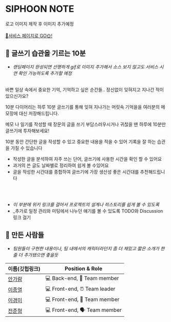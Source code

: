 # SIPHOON NOTE

로고 이미지 제작 후 이미지 추가예정
<br><br>
[🔗서비스 페이지로 GO🌞!](http://dev-diary-bucket.s3-website.ap-northeast-2.amazonaws.com/)

## 📖 글쓰기 습관을 기르는 10분
- _랜딩페이지 완성되면 선명하게 gif로 이미지 추가해서 소스 보지 않고도 서비스 시연 확인 가능하도록 추가할 예정_
<br>
바쁜 일상 속에서 중요한 기억, 기억하고 싶은 순간들..
정신없이 잊혀지고 지나간 적이 있으신가요?

10분 다이어리는 하루 10분 글쓰기를 통해 잊혀 지나가는 머릿속 기억을을
여러분의 메모장에 대신 저장해드립니다.
 
메모 나 일기를 작성할 때 장문의 글을 쓰기 부담스러우시거나 귀찮을 땐
하루에 10분만 글쓰기에 투자해보세요!

10분 동안 간단한 글을 작성할 수 있고 중요한 내용을 적을 수 있어
기록을 잘 하는 습관을 가질 수 있습니다

- 작성한 글을 분석하여 자주 쓰는 단어, 글쓰기에 사용한 시간을 확인 할 수 있어요
- 과거의 쓴 글도 날짜별로 정리하여 쉽게 볼 수있어요
- 글을 작성한 시간대를 종합하여 글쓰기에 가장 생산성 좋은 시간대를 추천해드립니다

<br><br>

- _이 부분에 위키 링크를 걸어서 프로젝트의 설계나 히스토리를 쉽게 볼 수 있도록_
- _추가로 일정 관리와 미팅에서 나누던 얘기를 볼 수 있도록 TODO와 Discussion 링크 걸기

## 🌝 만든 사람들
- _팀원들이 구현한 내용이나, 팀 내에서의 캐릭터라던지 좀 더 재밌고 짧은 소개가 한 줄 더 추가됐으면 좋을듯_<br>


| 이름(깃헙링크) | Position & Role|
| ------- | ----- |
| [안가람](https://github.com/gomarag) | 💻 Back-end, 🌟 Team member|
| [이종열](https://github.com/jongyeol12) | 💻 Front-end, ⏰ Team leader |
| [이경미](https://github.com/Leekyeongmi) | 💻 Front-end, 📝 Team member |
| [전준형](https://github.com/lindist12) | 💻 Front-end, 🗣 Team member |
